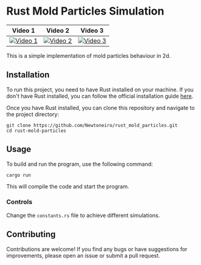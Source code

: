 # Rust Mold Particles Simulation

| Video 1 | Video 2 | Video 3 |
| --- | --- | --- |
| [![Video 1](https://github.com/user-attachments/assets/56e6cbb1-9305-4ffd-b28d-c2dc91fb5ea1)](https://github.com/user-attachments/assets/56e6cbb1-9305-4ffd-b28d-c2dc91fb5ea1) | [![Video 2](https://github.com/user-attachments/assets/927a97fd-ab15-40dd-8b78-102875e2a3b6)](https://github.com/user-attachments/assets/927a97fd-ab15-40dd-8b78-102875e2a3b6) | [![Video 3](https://github.com/user-attachments/assets/2dd77e2f-6939-4e7d-93e6-f320e3666c92)](https://github.com/user-attachments/assets/2dd77e2f-6939-4e7d-93e6-f320e3666c92) |


This is a simple implementation of mold particles behaviour in 2d.

## Installation

To run this project, you need to have Rust installed on your machine. If you don't have Rust installed, you can follow the official installation guide [here](https://www.rust-lang.org/tools/install).

Once you have Rust installed, you can clone this repository and navigate to the project directory:

```
git clone https://github.com/Newtoneiro/rust_mold_particles.git
cd rust-mold-particles
```

## Usage

To build and run the program, use the following command:

```
cargo run
```
This will compile the code and start the program.

### Controls

Change the `constants.rs` file to achieve different simulations.

## Contributing

Contributions are welcome! If you find any bugs or have suggestions for improvements, please open an issue or submit a pull request.

